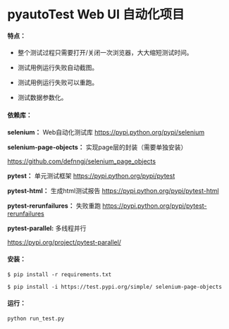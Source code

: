 # pyautoTest Web UI 自动化项目

#### 特点：
* 整个测试过程只需要打开/关闭一次浏览器，大大缩短测试时间。

* 测试用例运行失败自动截图。

* 测试用例运行失败可以重跑。

* 测试数据参数化。

#### 依赖库：
__selenium：__ Web自动化测试库
https://pypi.python.org/pypi/selenium

__selenium-page-objects：__ 实现page层的封装（需要单独安装）

https://github.com/defnngj/selenium_page_objects

__pytest：__ 单元测试框架
https://pypi.python.org/pypi/pytest

__pytest-html：__ 生成html测试报告
https://pypi.python.org/pypi/pytest-html

__pytest-rerunfailures：__ 失败重跑
https://pypi.python.org/pypi/pytest-rerunfailures

__pytest-parallel:__ 多线程并行

https://pypi.org/project/pytest-parallel/

#### 安装：

```
$ pip install -r requirements.txt

$ pip install -i https://test.pypi.org/simple/ selenium-page-objects
```

#### 运行：

```
python run_test.py
```
